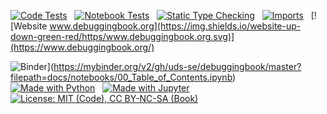 <!-- Debuggingbook README -->

<!-- Badges to be shown on project page -->

[![Code Tests](https://github.com/uds-se/debuggingbook/actions/workflows/check-code.yml/badge.svg)](https://github.com/uds-se/debuggingbook/actions/workflows/check-code.yml)
&nbsp;
[![Notebook Tests](https://github.com/uds-se/debuggingbook/actions/workflows/check-notebooks.yml/badge.svg)](https://github.com/uds-se/debuggingbook/actions/workflows/check-notebooks.yml)
&nbsp;
[![Static Type Checking](https://github.com/uds-se/debuggingbook/actions/workflows/check-types.yml/badge.svg)](https://github.com/uds-se/debuggingbook/actions/workflows/check-types.yml)
&nbsp;
[![Imports](https://github.com/uds-se/debuggingbook/actions/workflows/check-imports.yml/badge.svg)](https://github.com/uds-se/debuggingbook/actions/workflows/check-imports.yml)
&nbsp;
[![Website www.debuggingbook.org](https://img.shields.io/website-up-down-green-red/https/www.debuggingbook.org.svg)](https://www.debuggingbook.org/)

![Binder](https://mybinder.org/badge_logo.svg)](https://mybinder.org/v2/gh/uds-se/debuggingbook/master?filepath=docs/notebooks/00_Table_of_Contents.ipynb)
&nbsp;
[![Made with Python](https://img.shields.io/badge/Made%20with-Python-blue.svg)](https://www.python.org/)
&nbsp;
[![Made with Jupyter](https://img.shields.io/badge/Made%20with-Jupyter-orange.svg)](https://www.jupyter.org/)
&nbsp;
[![License: MIT (Code), CC BY-NC-SA (Book)](https://img.shields.io/badge/License-MIT_(Code),_CC_BY--NC--SA_4.0_(Book)-blue.svg)](https://github.com/uds-se/debuggingbook/blob/master/LICENSE.md)


